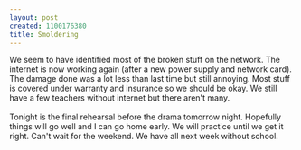 ```yaml
--- 
layout: post
created: 1100176380
title: Smoldering
---
```

We seem to have identified most of the broken stuff on the network.  The internet is now working again (after a new power supply and network card).  The damage done was a lot less than last time but still annoying.  Most stuff is covered under warranty and insurance so we should be okay.  We still have a few teachers without internet but there aren't many.
<br />
<br />Tonight is the final rehearsal before the drama tomorrow night. Hopefully things will go well and I can go home early.  We will practice until we get it right. Can't wait for the weekend.  We have all next week without school.
